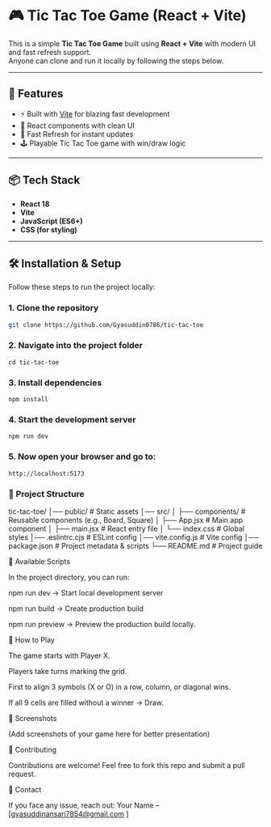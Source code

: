 # 🎮 Tic Tac Toe Game (React + Vite)

This is a simple **Tic Tac Toe Game** built using **React + Vite** with modern UI and fast refresh support.  
Anyone can clone and run it locally by following the steps below.  

---

## 🚀 Features
- ⚡ Built with [Vite](https://vitejs.dev/) for blazing fast development  
- 🎨 React components with clean UI  
- 🔄 Fast Refresh for instant updates  
- 🕹️ Playable Tic Tac Toe game with win/draw logic  

---

## 📦 Tech Stack
- **React 18**  
- **Vite**  
- **JavaScript (ES6+)**  
- **CSS (for styling)**  
---

## 🛠️ Installation & Setup

Follow these steps to run the project locally:

### 1. Clone the repository
```bash
git clone https://github.com/Gyasuddin0786/tic-tac-toe
```
### 2. Navigate into the project folder
  ```
  cd tic-tac-toe
  ```

### 3. Install dependencies
   ```
   npm install
  ```
### 4. Start the development server
  ```
  npm run dev
  ```
### 5. Now open your browser and go to:
  ```
  http://localhost:5173
  ```


### 📂 Project Structure
tic-tac-toe/
│── public/            # Static assets
│── src/
│   ├── components/    # Reusable components (e.g., Board, Square)
│   ├── App.jsx        # Main app component
│   ├── main.jsx       # React entry file
│   └── index.css      # Global styles
│── .eslintrc.cjs      # ESLint config
│── vite.config.js     # Vite config
│── package.json       # Project metadata & scripts
└── README.md          # Project guide

📜 Available Scripts

In the project directory, you can run:

npm run dev → Start local development server

npm run build → Create production build

npm run preview → Preview the production build locally.

🎯 How to Play

The game starts with Player X.

Players take turns marking the grid.

First to align 3 symbols (X or O) in a row, column, or diagonal wins.

If all 9 cells are filled without a winner → Draw.

📸 Screenshots

(Add screenshots of your game here for better presentation)

🤝 Contributing

Contributions are welcome! Feel free to fork this repo and submit a pull request.

📧 Contact

If you face any issue, reach out:
Your Name – [gyasuddinansari7854@gmail.com
]
